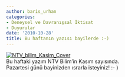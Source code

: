 ```yaml
---
author: baris_urhan
categories:
- Deneysel ve Davranışsal İktisat
- Duyurular
date: '2010-10-28'
title: Bu haftanın yazısı bayilerde :-)
---
```


[![](http://46.137.161.244/wp-content/uploads/2010/10/NTV_bilim_Kasim_Cover-195x300.jpg "NTV_bilim_Kasim_Cover")](http://46.137.161.244/wp-content/uploads/2010/10/NTV_bilim_Kasim_Cover.jpg)  
Bu haftaki yazım NTV Bilim’in Kasım sayısında.  
Pazartesi günü bayinizden ısrarla isteyiniz! :- )